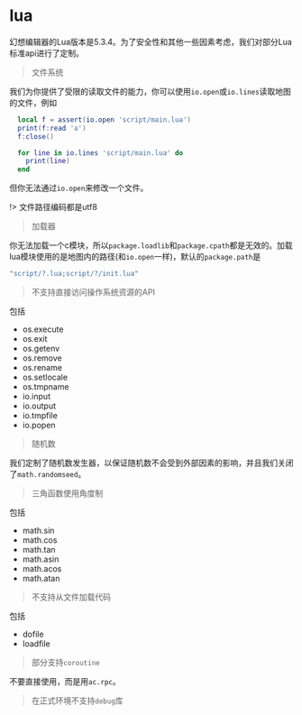 # lua

幻想编辑器的Lua版本是5.3.4。为了安全性和其他一些因素考虑，我们对部分Lua标准api进行了定制。

> 文件系统

我们为你提供了受限的读取文件的能力，你可以使用`io.open`或`io.lines`读取地图的文件，例如

``` lua
  local f = assert(io.open 'script/main.lua')
  print(f:read 'a')
  f:close()

  for line in io.lines 'script/main.lua' do
    print(line)
  end
```

但你无法通过`io.open`来修改一个文件。

!> 文件路径编码都是utf8

> 加载器

你无法加载一个c模块，所以`package.loadlib`和`package.cpath`都是无效的。加载lua模块使用的是地图内的路径(和`io.open`一样)，默认的`package.path`是

``` lua
"script/?.lua;script/?/init.lua"
```

> 不支持直接访问操作系统资源的API

包括

* os.execute
* os.exit
* os.getenv
* os.remove
* os.rename
* os.setlocale
* os.tmpname
* io.input
* io.output
* io.tmpfile
* io.popen

> 随机数

我们定制了随机数发生器，以保证随机数不会受到外部因素的影响，并且我们关闭了`math.randomseed`。

> 三角函数使用角度制

包括

* math.sin
* math.cos
* math.tan
* math.asin
* math.acos
* math.atan

> 不支持从文件加载代码

包括

* dofile
* loadfile

> 部分支持`coroutine`

不要直接使用，而是用`ac.rpc`。

> 在正式环境不支持`debug`库
